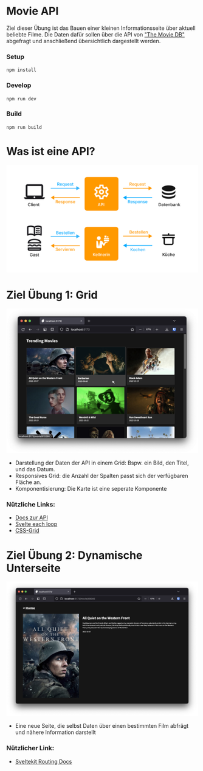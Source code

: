 # Movie API

Ziel dieser Übung ist das Bauen einer kleinen Informationsseite über aktuell beliebte Filme.
Die Daten dafür sollen über die API von ["The Movie DB"](https://www.themoviedb.org/) abgefragt und anschließend übersichtlich dargestellt werden.

### Setup

    npm install

### Develop

    npm run dev

### Build

    npm run build

# Was ist eine API?

![Was-ist-eine-API](readmebilder/Was_ist_eine_API.png)

# Ziel Übung 1: Grid

![Movie-Grid-Ziel](readmebilder/API-Grid.png)

- Darstellung der Daten der API in einem Grid: Bspw. ein Bild, den Titel, und das Datum.
- Responsives Grid: die Anzahl der Spalten passt sich der verfügbaren Fläche an.
- Komponentisierung: Die Karte ist eine seperate Komponente

### Nützliche Links:

- [Docs zur API](https://developers.themoviedb.org/3/getting-started/introduction)
- [Svelte each loop](https://svelte.dev/docs#template-syntax-each)
- [CSS-Grid](https://css-tricks.com/snippets/css/complete-guide-grid/)

# Ziel Übung 2: Dynamische Unterseite

![Unterseite](readmebilder/Unterseite.png)

- Eine neue Seite, die selbst Daten über einen bestimmten Film abfrägt und nähere Information darstellt

### Nützlicher Link:

- [Sveltekit Routing Docs](https://developers.themoviedb.org/3/getting-started/introduction)
